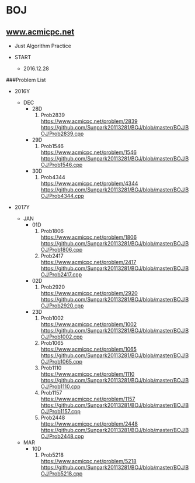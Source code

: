 BOJ
===

www.acmicpc.net </br> 
---------------------
- Just Algorithm Practice

- START </br>
  - 2016.12.28

###Problem List
- 2016Y
  - DEC
    - 28D
      1. Prob2839 </br> https://www.acmicpc.net/problem/2839 </br> https://github.com/Sunpark20113281/BOJ/blob/master/BOJ/BOJ/Prob2839.cpp 
    - 29D
      1. Prob1546 </br> https://www.acmicpc.net/problem/1546 </br> https://github.com/Sunpark20113281/BOJ/blob/master/BOJ/BOJ/Prob1546.cpp
    - 30D
      1. Prob4344 </br> https://www.acmicpc.net/problem/4344 </br> https://github.com/Sunpark20113281/BOJ/blob/master/BOJ/BOJ/Prob4344.cpp

- 2017Y
  - JAN
    - 01D
      1. Prob1806 </br> https://www.acmicpc.net/problem/1806 </br> https://github.com/Sunpark20113281/BOJ/blob/master/BOJ/BOJ/Prob1806.cpp
      2. Prob2417 </br> https://www.acmicpc.net/problem/2417 </br> https://github.com/Sunpark20113281/BOJ/blob/master/BOJ/BOJ/Prob2417.cpp
    - 02D
      1. Prob2920 </br> https://www.acmicpc.net/problem/2920 </br> https://github.com/Sunpark20113281/BOJ/blob/master/BOJ/BOJ/Prob2920.cpp
    - 23D
      1. Prob1002 </br> https://www.acmicpc.net/problem/1002 </br> https://github.com/Sunpark20113281/BOJ/blob/master/BOJ/BOJ/Prob1002.cpp
      2. Prob1065 </br> https://www.acmicpc.net/problem/1065 </br> https://github.com/Sunpark20113281/BOJ/blob/master/BOJ/BOJ/Prob1065.cpp
      3. Prob1110 </br> https://www.acmicpc.net/problem/1110 </br> https://github.com/Sunpark20113281/BOJ/blob/master/BOJ/BOJ/Prob1110.cpp
      4. Prob1157 </br> https://www.acmicpc.net/problem/1157 </br> https://github.com/Sunpark20113281/BOJ/blob/master/BOJ/BOJ/Prob1157.cpp
      5. Prob2448 </br> https://www.acmicpc.net/problem/2448 </br> https://github.com/Sunpark20113281/BOJ/blob/master/BOJ/BOJ/Prob2448.cpp
  - MAR
    - 10D
      1. Prob5218 </br> https://www.acmicpc.net/problem/5218 </br> https://github.com/Sunpark20113281/BOJ/blob/master/BOJ/BOJ/Prob5218.cpp
